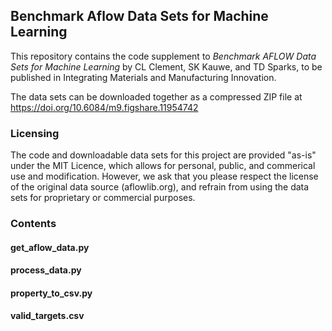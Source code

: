 ## Benchmark Aflow Data Sets for Machine Learning
This repository contains the code supplement to *Benchmark AFLOW Data Sets for Machine Learning* by CL Clement, SK Kauwe, and TD Sparks, to be published in Integrating Materials and Manufacturing Innovation. 

The data sets can be downloaded together as a compressed ZIP file at https://doi.org/10.6084/m9.figshare.11954742

### Licensing
The code and downloadable data sets for this project are provided "as-is" under the MIT Licence, which allows for personal, public, and commerical use and modification. However, we ask that you please respect the license of the original data source (aflowlib.org), and refrain from using the data sets for proprietary or commercial purposes. 

### Contents

#### get_aflow_data.py

#### process_data.py

#### property_to_csv.py

#### valid_targets.csv
